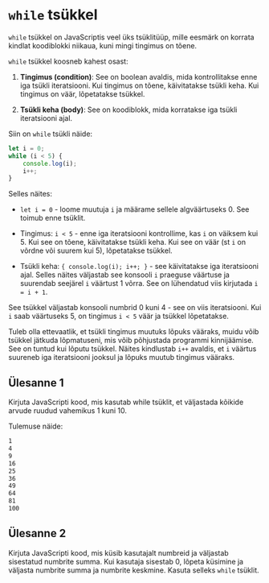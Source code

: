 # `while` tsükkel

`while` tsükkel on JavaScriptis veel üks tsüklitüüp, mille eesmärk on korrata kindlat koodiblokki niikaua, kuni mingi tingimus on tõene. 

`while` tsükkel koosneb kahest osast:

1. **Tingimus (condition)**: See on boolean avaldis, mida kontrollitakse enne iga tsükli iteratsiooni. Kui tingimus on tõene, käivitatakse tsükli keha. Kui tingimus on väär, lõpetatakse tsükkel.

2. **Tsükli keha (body)**: See on koodiblokk, mida korratakse iga tsükli iteratsiooni ajal.

Siin on `while` tsükli näide:

```javascript
let i = 0;
while (i < 5) {
    console.log(i);
    i++;
}
```

Selles näites:

- `let i = 0` - loome muutuja `i` ja määrame sellele algväärtuseks 0. See toimub enne tsüklit.

- Tingimus: `i < 5` - enne iga iteratsiooni kontrollime, kas `i` on väiksem kui 5. Kui see on tõene, käivitatakse tsükli keha. Kui see on väär (st `i` on võrdne või suurem kui 5), lõpetatakse tsükkel.

- Tsükli keha: `{ console.log(i); i++; }` - see käivitatakse iga iteratsiooni ajal. Selles näites väljastab see konsooli `i` praeguse väärtuse ja suurendab seejärel `i` väärtust 1 võrra. See on lühendatud viis kirjutada `i = i + 1`.

See tsükkel väljastab konsooli numbrid 0 kuni 4 - see on viis iteratsiooni. Kui `i` saab väärtuseks 5, on tingimus `i < 5` väär ja tsükkel lõpetatakse.

Tuleb olla ettevaatlik, et tsükli tingimus muutuks lõpuks vääraks, muidu võib tsükkel jätkuda lõpmatuseni, mis võib põhjustada programmi kinnijäämise. See on tuntud kui lõputu tsükkel. Näites kindlustab `i++` avaldis, et `i` väärtus suureneb iga iteratsiooni jooksul ja lõpuks muutub tingimus vääraks.

## Ülesanne 1

Kirjuta JavaScripti kood, mis kasutab while tsüklit, et väljastada kõikide arvude ruudud vahemikus 1 kuni 10.

Tulemuse näide:

```bash
1
4
9
16
25
36
49
64
81
100
```


## Ülesanne 2

Kirjuta JavaScripti kood, mis küsib kasutajalt numbreid ja väljastab sisestatud numbrite summa. Kui kasutaja sisestab 0, lõpeta küsimine ja väljasta numbrite summa ja numbrite keskmine. Kasuta selleks `while` tsüklit.
